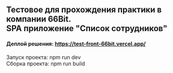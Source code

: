 ## Тестовое для прохождения практики в компании 66Bit.<br>SPA приложение "Список сотрудников"
#### Деплой решения: https://test-front-66bit.vercel.app/

Запуск проекта: npm run dev
<br>
Сборка проекта: npm run build